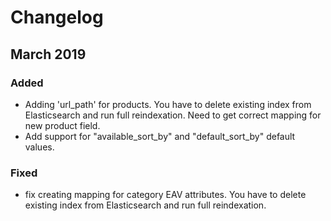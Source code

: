 # Changelog


## March 2019

### Added
- Adding 'url_path' for products. 
You have to delete existing index from Elasticsearch and run full reindexation.
Need to get correct mapping for new product field. 
- Add support for "available_sort_by" and "default_sort_by" default values.

### Fixed
- fix creating mapping for category EAV attributes.
 You have to delete existing index from Elasticsearch and run full reindexation.
